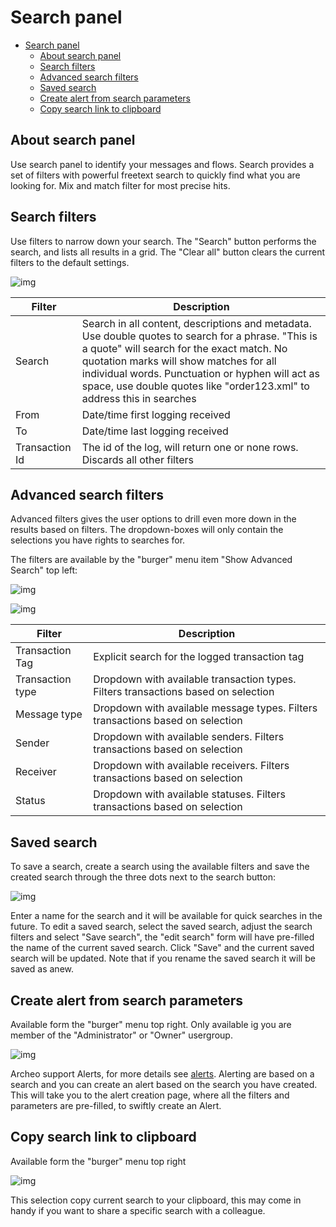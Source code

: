 
# Search panel

- [Search panel](#search-panel)
  - [About search panel](#about-search-panel)
  - [Search filters](#search-filters)
  - [Advanced search filters](#advanced-search-filters)
  - [Saved search](#saved-search)
  - [Create alert from search parameters](#create-alert-from-search-parameters)
  - [Copy search link to clipboard](#copy-search-link-to-clipboard)

## About search panel

Use search panel to identify your messages and flows. Search provides a set of filters with powerful freetext search to quickly find what you are looking for. Mix and match filter for most precise hits.

## Search filters

Use filters to narrow down your search. The "Search" button performs the search, and lists all results in a grid. The "Clear all" button clears the current filters to the default settings.

![img](https://archeodocstorage.blob.core.windows.net/images/Search-Filter.png)

|Filter  |Description   |
|------|---|
|Search|Search in all content, descriptions and metadata. Use double quotes to search for a phrase. "This is a quote" will search for the exact match. No quotation marks will show matches for all individual words. Punctuation or hyphen will act as space, use double quotes like "order123.xml" to address this in searches |
|From |Date/time first logging received|
|To |Date/time last logging received|
|Transaction Id|The id of the log, will return one or none rows. Discards all other filters |

## Advanced search filters

Advanced filters gives the user options to drill even more down in the results based on filters. The dropdown-boxes will only contain the selections you have rights to searches for.

The filters are available by the "burger" menu item "Show Advanced Search" top left:

![img](https://archeodocstorage.blob.core.windows.net/images/Search-BurgerMenu.png)

![img](https://archeodocstorage.blob.core.windows.net/images/Search-FilterAdvanced.png)

|Filter  |Description   |
|---------|---|
|Transaction Tag |Explicit search for the logged transaction tag|
|Transaction type |Dropdown with available transaction types. Filters transactions based on selection|
|Message type |Dropdown with available message types. Filters transactions based on selection|
|Sender  |Dropdown with available senders. Filters transactions based on selection|
|Receiver  |Dropdown with available receivers. Filters transactions based on selection|
|Status  |Dropdown with available statuses. Filters transactions based on selection|

## Saved search

To save a search, create a search using the available filters and save the created search through the three dots next to the search button:

![img](https://archeodocstorage.blob.core.windows.net/images/Search-SaveSearch.png)

Enter a name for the search and it will be available for quick searches in the future.
To edit a saved search, select the saved search, adjust the search filters and select "Save search", the "edit search" form will have pre-filled the name of the current saved search. Click "Save" and the current saved search will be updated. Note that if you rename the saved search it will be saved as anew.

## Create alert from search parameters

Available form the "burger" menu top right. Only available ig you are member of the "Administrator" or "Owner" usergroup.

![img](https://archeodocstorage.blob.core.windows.net/images/Search-BurgerMenu.png)

Archeo support Alerts, for more details see [alerts](../Archeo%20Portal/Alerts.md). Alerting are based on a search and you can create an alert based on the search you have created. This will take you to the alert creation page, where all the filters and parameters are pre-filled, to swiftly create an Alert.  

## Copy search link to clipboard

Available form the "burger" menu top right

![img](https://archeodocstorage.blob.core.windows.net/images/Search-BurgerMenu.png)

This selection copy current search to your clipboard, this may come in handy if you want to share a specific search with a colleague.
